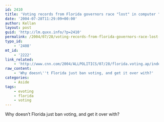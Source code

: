 ```yaml
---
id: 2410
title: 'Voting records from Florida governors race "lost" in computer "crash" when they were requested for review by a citizens group.'
date: '2004-07-28T11:29:09+00:00'
author: Kellan
layout: post
guid: 'http://lm.quxx.info/?p=2410'
permalink: /2004/07/28/voting-records-from-florida-governors-race-lost-in-computer-crash-when-they-were-requested-for-review-by-a-citizens-group/
typo_id:
    - '2408'
mt_id:
    - '2222'
link_related:
    - 'http://www.cnn.com/2004/ALLPOLITICS/07/28/florida.voting.ap/index.html'
raw_content:
    - 'Why doesn\''t Florida just ban voting, and get it over with?'
categories:
    - Aside
tags:
    - evoting
    - florida
    - voting
---
```


Why doesn’t Florida just ban voting, and get it over with?